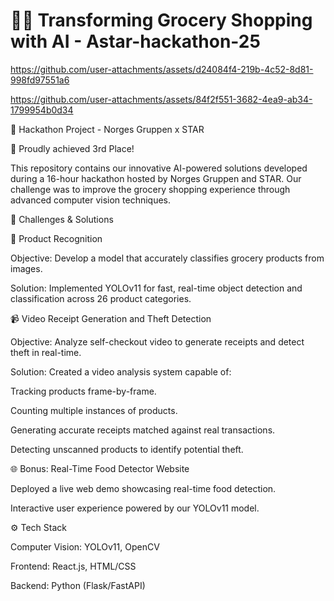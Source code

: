 # 🛒✨ Transforming Grocery Shopping with AI - Astar-hackathon-25

https://github.com/user-attachments/assets/d24084f4-219b-4c52-8d81-998fd97551a6

https://github.com/user-attachments/assets/84f2f551-3682-4ea9-ab34-1799954b0d34


🚀 Hackathon Project - Norges Gruppen x STAR

🥉 Proudly achieved 3rd Place!

This repository contains our innovative AI-powered solutions developed during a 16-hour hackathon hosted by Norges Gruppen and STAR. Our challenge was to improve the grocery shopping experience through advanced computer vision techniques.

📌 Challenges & Solutions

🥦 Product Recognition

Objective: Develop a model that accurately classifies grocery products from images.

Solution: Implemented YOLOv11 for fast, real-time object detection and classification across 26 product categories.

📹 Video Receipt Generation and Theft Detection

Objective: Analyze self-checkout video to generate receipts and detect theft in real-time.

Solution: Created a video analysis system capable of:

Tracking products frame-by-frame.

Counting multiple instances of products.

Generating accurate receipts matched against real transactions.

Detecting unscanned products to identify potential theft.

🌐 Bonus: Real-Time Food Detector Website

Deployed a live web demo showcasing real-time food detection.

Interactive user experience powered by our YOLOv11 model.

⚙️ Tech Stack

Computer Vision: YOLOv11, OpenCV

Frontend: React.js, HTML/CSS

Backend: Python (Flask/FastAPI)
